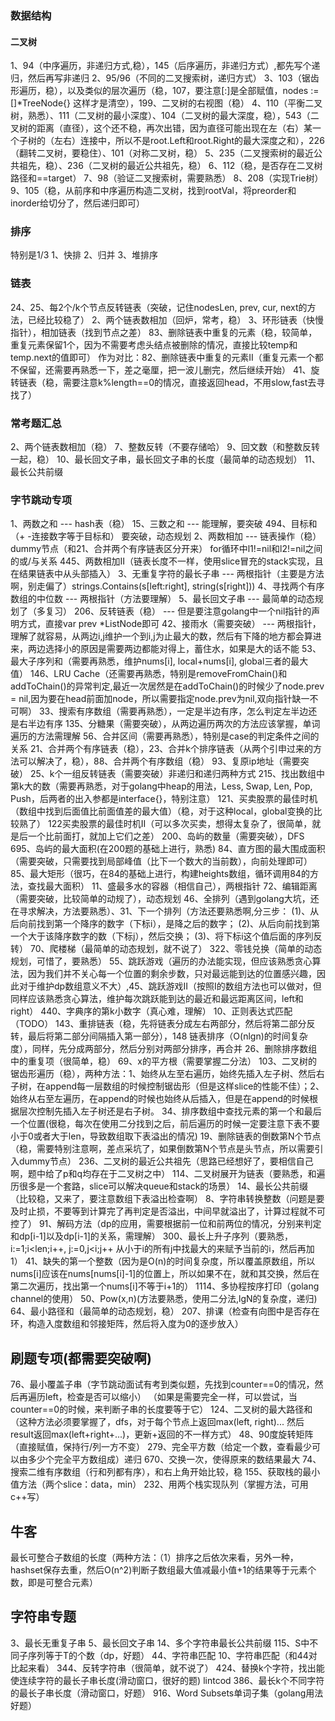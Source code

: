 ### 数据结构
#### 二叉树
1、94（中序遍历，非递归方式,稳），145（后序遍历，非递归方式）,都先写个递归，然后再写非递归
2、95/96（不同的二叉搜索树，递归方式）
3、103（锯齿形遍历，稳），以及类似的层次遍历（稳，107，要注意[:]是全部赋值，nodes := []*TreeNode{} 这样才是清空），199、二叉树的右视图（稳）
4、110（平衡二叉树，熟悉）、111（二叉树的最小深度）、104（二叉树的最大深度，稳），543（二叉树的距离（直径），这个还不稳，再次出错，因为直径可能出现在左（右）某一个子树的（左右）连接中，所以不是root.Left和root.Right的最大深度之和），226（翻转二叉树，要稳住）、101（对称二叉树，稳）
5、235（二叉搜索树的最近公共祖先，稳）、236（二叉树的最近公共祖先，稳）
6、112（稳，是否存在二叉树路径和==target）
7、98（验证二叉搜索树，需要熟悉）
8、208（实现Trie树）
9、105（稳，从前序和中序遍历构造二叉树，找到rootVal，将preorder和inorder给切分了，然后递归即可）

### 排序
特别是1/3
1、快排
2、归并
3、堆排序

### 链表
24、25、每2个/k个节点反转链表（突破，记住nodesLen, prev, cur, next的方法，已经比较稳了）
2、两个链表数相加（回炉，常考，稳）
3、环形链表（快慢指针），相加链表（找到节点之差）
83、删除链表中重复的元素（稳，较简单，重复元素保留1个，因为不需要考虑头结点被删除的情况，直接比较temp和temp.next的值即可）  作为对比：82、删除链表中重复的元素II（重复元素一个都不保留，还需要再熟悉一下，差之毫厘，把一波儿删完，然后继续开始）
41、旋转链表（稳，需要注意k%length==0的情况，直接返回head，不用slow,fast去寻找了）

### 常考题汇总
2、两个链表数相加（稳）
7、整数反转（不要存储哈）
9、回文数（和整数反转一起，稳）
10、最长回文子串，最长回文子串的长度（最简单的动态规划）
11、最长公共前缀

### 字节跳动专项
1、两数之和 --- hash表（稳）   15、三数之和 --- 能理解，要突破   494、目标和（+ -连接数字等于目标和） 要突破，动态规划
2、两数相加 --- 链表操作（稳）dummy节点（和21、合并两个有序链表区分开来）  for循环中l1!=nil和l2!=nil之间的或/与关系   445、两数相加II（链表长度不一样，使用slice冒充的stack实现，且在结果链表中从头部插入）
3、无重复字符的最长子串 --- 两根指针（主要是方法啊，别走偏了）strings.Contains(s[left:right], string(s[right]))
4、寻找两个有序数组的中位数 --- 两根指针（方法要理解）
5、最长回文子串 --- 最简单的动态规划了（多复习）
206、反转链表（稳） ---  但是要注意golang中一个nil指针的声明方式，直接var prev *ListNode即可
42、接雨水（需要突破） --- 两根指针，理解了就容易，从两边i,j维护一个到i,j为止最大的数，然后有下降的地方都会算进来，两边选择小的原因是需要两边都能对得上，蓄住水，如果是大的话不能
53、最大子序列和（需要再熟悉，维护nums[i], local+nums[i], global三者的最大值）
146、LRU Cache（还需要再熟悉，特别是removeFromChain()和addToChain()的异常判定,最近一次居然是在addToChain()的时候少了node.prev = nil,因为要在head前面加node，所以需要指定node.prev为nil,双向指针缺一不可啊）
33、搜索有序数组（需要再熟悉），一定是半边有序，怎么判定左半边还是右半边有序
135、分糖果（需要突破），从两边遍历两次的方法应该掌握，单词遍历的方法需理解
56、合并区间（需要再熟悉），特别是case的判定条件之间的关系
21、合并两个有序链表（稳），23、合并k个排序链表（从两个引申过来的方法可以解决了，稳），88、合并两个有序数组（稳）
93、复原ip地址（需要突破）
25、k个一组反转链表（需要突破）非递归和递归两种方式
215、找出数组中第k大的数（需要再熟悉，对于golang中heap的用法，Less, Swap, Len, Pop, Push，后两者的出入参都是interface{}，特别注意）
121、买卖股票的最佳时机（数组中找到后面值比前面值差的最大值）（稳，对于这种local，global变换的比较熟了）  122买卖股票的最佳时机II（可以多次买卖，想得太复杂了，很简单，就是后一个比前面打，就加上它们之差）
200、岛屿的数量（需要突破），DFS   695、岛屿的最大面积(在200题的基础上进行，熟悉)
84、直方图的最大围成面积（需要突破，只需要找到局部峰值（比下一个数大的当前数），向前处理即可）85、最大矩形（很巧，在84的基础上进行，构建heights数组，循环调用84的方法，查找最大面积）
11、盛最多水的容器（相信自己），两根指针
72、编辑距离（需要突破，比较简单的动规了），动态规划
46、全排列（遇到golang大坑，还在寻求解决，方法要熟悉）、31、下一个排列（方法还要熟悉啊,分三步：
(1)、从后向前找到第一个降序的数字（下标i），是降之后的数字；
(2)、从后向前找到第一个大于该降序数字的数（下标j），然后交换；
(3)、将下标i这个值后面的序列反转）
70、爬楼梯（最简单的动态规划，就不说了）
322、零钱兑换（简单的动态规划，可惜了，要熟悉）
55、跳跃游戏（遍历的办法能实现，但应该熟悉贪心算法，因为我们并不关心每一个位置的剩余步数，只对最远能到达的位置感兴趣，因此对于维护dp数组意义不大）,45、跳跃游戏II（按照I的数组方法也可以做对，但同样应该熟悉贪心算法，维护每次跳跃能到达的最近和最远距离区间，left和right）
440、字典序的第k小数字（真心难，理解）
10、正则表达式匹配（TODO）
143、重排链表（稳，先将链表分成左右两部分，然后将第二部分反转，最后将第二部分间隔插入第一部分），148 链表排序（O(nlgn)的时间复杂度），同样，先分成两部分，然后分别对两部分排序，再合并
26、删除排序数组中的重复项（很简单，稳）
69、x的平方根（需要掌握二分法）
103、二叉树的锯齿形遍历（稳），两种方法：1、始终从左至右遍历，始终先插入左子树、然后右子树，在append每一层数组的时候控制锯齿形（但是这样slice的性能不佳）；2、始终从右至左遍历，在append的时候也始终从后插入，但是在append的时候根据层次控制先插入左子树还是右子树。
34、排序数组中查找元素的第一个和最后一个位置(很稳，每次在使用二分找到之后，前后遍历的时候一定要注意下表不要小于0或者大于len，导致数组取下表溢出的情况)
19、删除链表的倒数第N个节点（稳，需要特别注意啊，差点采坑了，如果倒数第N个节点是头节点，所以需要引入dummy节点）
236、二叉树的最近公共祖先（思路已经想好了，要相信自己啊，题中给了p和q均存在于二叉树之中）
114、二叉树展开为链表（要熟悉，和遍历很多是一个套路，slice可以解决queue和stack的场景）
14、最长公共前缀（比较稳，又来了，要注意数组下表溢出检查啊）
8、字符串转换整数（问题是要及时止损，不要等到计算完了再判定是否溢出，中间早就溢出了，计算过程就不可控了）
91、解码方法（dp的应用，需要根据前一位和前两位的情况，分别来判定和dp[i-1]以及dp[i-1]的关系，需理解）
300、最长上升子序列（要熟悉，
i:=1;i<len;i++, j:=0,j<i;j++ 从小于i的所有j中找最大的来赋予当前的i，然后再加1）
41、缺失的第一个整数（因为是O(n)的时间复杂度，所以覆盖原数组，所以nums[i]应该在nums[nums[i]-1]的位置上，所以如果不在，就和其交换，然后在第二次遍历，找出第一个nums[i]不等于i+1的）
1114、多协程按序打印（golang channel的使用）
50、Pow(x,n)(方法要熟悉，使用二分法,lgN的复杂度，递归)
64、最小路径和（最简单的动态规划，稳）
207、排课（检查有向图中是否存在环，构造入度数组和邻接矩阵，然后将入度为0的逐步放入）


## 刷题专项(都需要突破啊)
76、最小覆盖子串（字节跳动面试有考到类似题，先找到counter==0的情况，然后再遍历left，检查是否可以缩小）
（如果是需要完全一样，可以尝试，当counter==0的时候，来判断子串的长度要等于它）
124、二叉树的最大路径和（这种方法必须要掌握了，dfs，对于每个节点上返回max(left, right)... 然后result返回max(left+right+...)，更新+返回的不一样方式）
48、90度旋转矩阵（直接赋值，保持行/列一方不变）
279、完全平方数（给定一个数，查看最少可以由多少个完全平方数组成）递归
670、交换一次，使得原来的数结果最大
74、搜索二维有序数组（行和列都有序），和右上角开始比较，稳
155、获取栈的最小值方法（两个slice：data，min）
232、用两个栈实现队列（掌握方法，可用c++写）


## 牛客
最长可整合子数组的长度（两种方法：（1）排序之后依次来看，另外一种，hashset保存去重，然后O(n^2)判断子数组最大值减最小值+1的结果等于元素个数，即是可整合元素）


## 字符串专题
3、最长无重复子串
5、最长回文子串
14、多个字符串最长公共前缀
115、S中不同子序列等于T的个数（dp，好题）
44、字符串匹配
10、字符串匹配（和44对比起来看）
344、反转字符串（很简单，就不说了）
424、替换k个字符，找出能使连续字符的最长子串长度(滑动窗口，很好的题)
lintcod 386、最长k个不同字符的最长子串长度（滑动窗口，好题）
916、Word Subsets单词子集（golang用法好题）